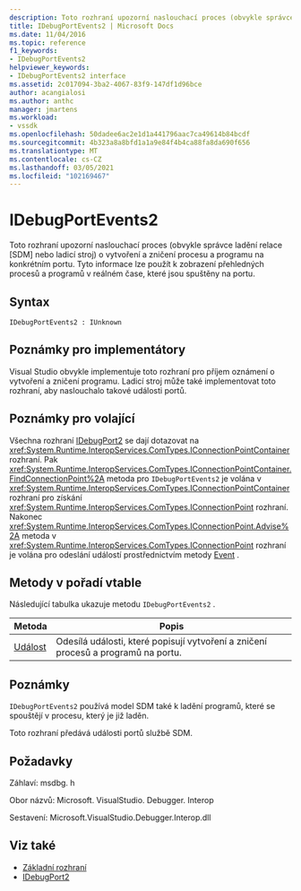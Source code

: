 ```yaml
---
description: Toto rozhraní upozorní naslouchací proces (obvykle správce ladění relace [SDM] nebo ladicí stroj) o vytvoření a zničení procesu a programu na konkrétním portu.
title: IDebugPortEvents2 | Microsoft Docs
ms.date: 11/04/2016
ms.topic: reference
f1_keywords:
- IDebugPortEvents2
helpviewer_keywords:
- IDebugPortEvents2 interface
ms.assetid: 2c017094-3ba2-4067-83f9-147df1d96bce
author: acangialosi
ms.author: anthc
manager: jmartens
ms.workload:
- vssdk
ms.openlocfilehash: 50dadee6ac2e1d1a441796aac7ca49614b84bcdf
ms.sourcegitcommit: 4b323a8a8bfd1a1a9e84f4b4ca88fa8da690f656
ms.translationtype: MT
ms.contentlocale: cs-CZ
ms.lasthandoff: 03/05/2021
ms.locfileid: "102169467"
---
```

# <a name="idebugportevents2"></a>IDebugPortEvents2
Toto rozhraní upozorní naslouchací proces (obvykle správce ladění relace [SDM] nebo ladicí stroj) o vytvoření a zničení procesu a programu na konkrétním portu. Tyto informace lze použít k zobrazení přehledných procesů a programů v reálném čase, které jsou spuštěny na portu.

## <a name="syntax"></a>Syntax

```
IDebugPortEvents2 : IUnknown
```

## <a name="notes-for-implementers"></a>Poznámky pro implementátory
 Visual Studio obvykle implementuje toto rozhraní pro příjem oznámení o vytvoření a zničení programu. Ladicí stroj může také implementovat toto rozhraní, aby naslouchalo takové události portů.

## <a name="notes-for-callers"></a>Poznámky pro volající
 Všechna rozhraní [IDebugPort2](../../../extensibility/debugger/reference/idebugport2.md) se dají dotazovat na <xref:System.Runtime.InteropServices.ComTypes.IConnectionPointContainer> rozhraní. Pak <xref:System.Runtime.InteropServices.ComTypes.IConnectionPointContainer.FindConnectionPoint%2A> metoda pro `IDebugPortEvents2` je volána v <xref:System.Runtime.InteropServices.ComTypes.IConnectionPointContainer> rozhraní pro získání <xref:System.Runtime.InteropServices.ComTypes.IConnectionPoint> rozhraní. Nakonec <xref:System.Runtime.InteropServices.ComTypes.IConnectionPoint.Advise%2A> metoda v <xref:System.Runtime.InteropServices.ComTypes.IConnectionPoint> rozhraní je volána pro odeslání událostí prostřednictvím metody [Event](../../../extensibility/debugger/reference/idebugportevents2-event.md) .

## <a name="methods-in-vtable-order"></a>Metody v pořadí vtable
 Následující tabulka ukazuje metodu `IDebugPortEvents2` .

|Metoda|Popis|
|------------|-----------------|
|[Událost](../../../extensibility/debugger/reference/idebugportevents2-event.md)|Odesílá události, které popisují vytvoření a zničení procesů a programů na portu.|

## <a name="remarks"></a>Poznámky
 `IDebugPortEvents2` používá model SDM také k ladění programů, které se spouštějí v procesu, který je již laděn.

 Toto rozhraní předává události portů službě SDM.

## <a name="requirements"></a>Požadavky
 Záhlaví: msdbg. h

 Obor názvů: Microsoft. VisualStudio. Debugger. Interop

 Sestavení: Microsoft.VisualStudio.Debugger.Interop.dll

## <a name="see-also"></a>Viz také
- [Základní rozhraní](../../../extensibility/debugger/reference/core-interfaces.md)
- [IDebugPort2](../../../extensibility/debugger/reference/idebugport2.md)
